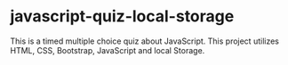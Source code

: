 # javascript-quiz-local-storage
This is a timed multiple choice quiz about JavaScript. This project utilizes HTML, CSS, Bootstrap, JavaScript and local Storage. 

